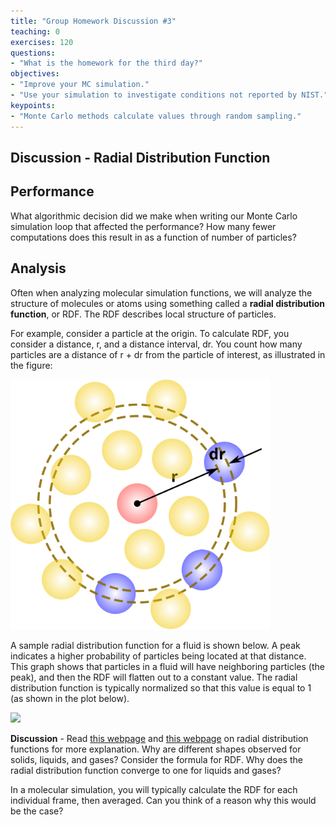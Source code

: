 ```yaml
---
title: "Group Homework Discussion #3"
teaching: 0
exercises: 120
questions:
- "What is the homework for the third day?"
objectives:
- "Improve your MC simulation."
- "Use your simulation to investigate conditions not reported by NIST."
keypoints:
- "Monte Carlo methods calculate values through random sampling."
---
```


## Discussion - Radial Distribution Function

## Performance
What algorithmic decision did we make when writing our Monte Carlo simulation loop that affected the performance? 
How many fewer computations does this result in as a function of number of particles?

## Analysis
Often when analyzing molecular simulation functions, we will analyze the structure of molecules or atoms using something called a **radial distribution function**, or RDF. The RDF describes local structure of particles. 

For example, consider a particle at the origin. To calculate RDF, you consider a distance, r, and a distance interval, dr. You count how many particles are a distance of r + dr from the particle of interest, as illustrated in the figure:

<img src="../fig/rdf_schematic.svg" height="400">

A sample radial distribution function for a fluid is shown below. A peak indicates a higher probability of particles being located at that distance. This graph shows that particles in a fluid will have neighboring particles (the peak), and then the RDF will flatten out to a constant value. The radial distribution function is typically normalized so that this value is equal to 1 (as shown in the plot below).

<img src="https://upload.wikimedia.org/wikipedia/commons/3/31/Lennard-Jones_Radial_Distribution_Function.svg" height="400">

**Discussion** - Read [this webpage](https://en.wikibooks.org/wiki/Molecular_Simulation/Radial_Distribution_Functions) and [this webpage](http://www.physics.emory.edu/faculty/weeks/idl/gofr.html) on radial distribution functions for more explanation. Why are different shapes observed for solids, liquids, and gases? Consider the formula for RDF. Why does the radial distribution function converge to one for liquids and gases? 

In a molecular simulation, you will typically calculate the RDF for each individual frame, then averaged. Can you think of a reason why this would be the case?

